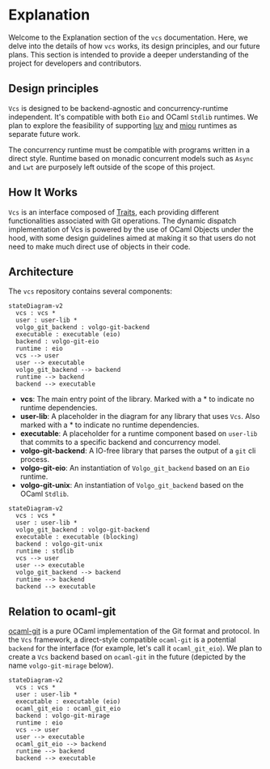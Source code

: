 # Explanation

Welcome to the Explanation section of the `vcs` documentation. Here, we delve into the details of how `vcs` works, its design principles, and our future plans. This section is intended to provide a deeper understanding of the project for developers and contributors.

## Design principles

`Vcs` is designed to be backend-agnostic and concurrency-runtime independent. It's compatible with both `Eio` and OCaml `Stdlib` runtimes. We plan to explore the feasibility of supporting [luv](https://github.com/aantron/luv) and [miou](https://github.com/robur-coop/miou) runtimes as separate future work.

The concurrency runtime must be compatible with programs written in a direct style. Runtime based on monadic concurrent models such as `Async` and `Lwt` are purposely left outside of the scope of this project.

## How It Works

`Vcs` is an interface composed of [Traits](./traits.md), each providing different functionalities associated with Git operations. The dynamic dispatch implementation of Vcs is powered by the use of OCaml Objects under the hood, with some design guidelines aimed at making it so that users do not need to make much direct use of objects in their code.

## Architecture

The `vcs` repository contains several components:

```mermaid
stateDiagram-v2
  vcs : vcs *
  user : user-lib *
  volgo_git_backend : volgo-git-backend
  executable : executable (eio)
  backend : volgo-git-eio
  runtime : eio
  vcs --> user
  user --> executable
  volgo_git_backend --> backend
  runtime --> backend
  backend --> executable
```

- **vcs**: The main entry point of the library. Marked with a * to indicate no
  runtime dependencies.
- **user-lib**: A placeholder in the diagram for any library that uses `Vcs`.
  Also marked with a * to indicate no runtime dependencies.
- **executable**: A placeholder for a runtime component based on `user-lib` that
  commits to a specific backend and concurrency model.
- **volgo-git-backend**: A IO-free library that parses the output of a `git` cli process.
- **volgo-git-eio**: An instantiation of `Volgo_git_backend` based on an `Eio` runtime.
- **volgo-git-unix**: An instantiation of `Volgo_git_backend` based on the OCaml `Stdlib`.

```mermaid
stateDiagram-v2
  vcs : vcs *
  user : user-lib *
  volgo_git_backend : volgo-git-backend
  executable : executable (blocking)
  backend : volgo-git-unix
  runtime : stdlib
  vcs --> user
  user --> executable
  volgo_git_backend --> backend
  runtime --> backend
  backend --> executable
```

## Relation to ocaml-git

[ocaml-git](https://github.com/mirage/ocaml-git) is a pure OCaml implementation of the Git format and protocol. In the `Vcs` framework, a direct-style compatible `ocaml-git` is a potential `backend` for the interface (for example, let's call it `ocaml_git_eio`). We plan to create a `Vcs` backend based on `ocaml-git` in the future (depicted by the name `volgo-git-mirage` below).

```mermaid
stateDiagram-v2
  vcs : vcs *
  user : user-lib *
  executable : executable (eio)
  ocaml_git_eio : ocaml_git_eio
  backend : volgo-git-mirage
  runtime : eio
  vcs --> user
  user --> executable
  ocaml_git_eio --> backend
  runtime --> backend
  backend --> executable
```
